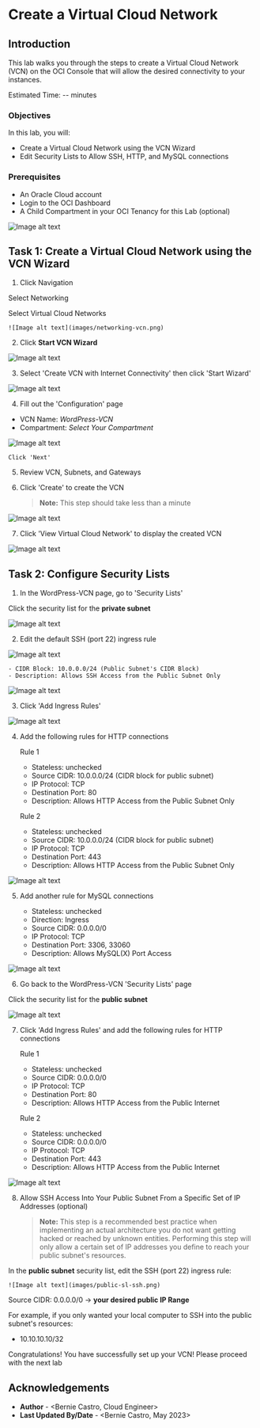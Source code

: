 # Create a Virtual Cloud Network

## Introduction

This lab walks you through the steps to create a Virtual Cloud Network (VCN) on the OCI Console that will allow the desired connectivity to your instances.

Estimated Time: -- minutes

### Objectives

In this lab, you will:
* Create a Virtual Cloud Network using the VCN Wizard
* Edit Security Lists to Allow SSH, HTTP, and MySQL connections

### Prerequisites

* An Oracle Cloud account
* Login to the OCI Dashboard
* A Child Compartment in your OCI Tenancy for this Lab (optional)


![Image alt text](images/oci-dashboard.png)



## Task 1: Create a Virtual Cloud Network using the VCN Wizard

1. Click Navigation



  Select Networking



  Select Virtual Cloud Networks

	![Image alt text](images/networking-vcn.png)

2. Click **Start VCN Wizard**

  ![Image alt text](images/start-vcn-wizard.png)

3. Select 'Create VCN with Internet Connectivity' then click 'Start Wizard'

  ![Image alt text](images/vcn-wiz-int-conn.png)

4. Fill out the 'Configuration' page
  * VCN Name: *WordPress-VCN*
  * Compartment: *Select Your Compartment*

  ![Image alt text](images/vcn-config.png)



    Click 'Next'

5. Review VCN, Subnets, and Gateways

6. Click 'Create' to create the VCN
	> **Note:** This step should take less than a minute

  ![Image alt text](images/vcn-creation.png)

7. Click 'View Virtual Cloud Network' to display the created VCN

  ![Image alt text](images/vcn-details-page.png)


## Task 2: Configure Security Lists

1. In the WordPress-VCN page, go to 'Security Lists'



  Click the security list for the **private subnet**

  ![Image alt text](images/security-list-private-subnet.png)

2. Edit the default SSH (port 22) ingress rule

  ![Image alt text](images/private-sl-ssh-edit.png)



    - CIDR Block: 10.0.0.0/24 (Public Subnet's CIDR Block)
    - Description: Allows SSH Access from the Public Subnet Only

  ![Image alt text](images/private-sl-ssh.png)

3. Click 'Add Ingress Rules'

  ![Image alt text](images/private-sl-add-ingress.png)

4. Add the following rules for HTTP connections


    Rule 1
    - Stateless: unchecked
    - Source CIDR: 10.0.0.0/24 (CIDR block for public subnet)
    - IP Protocol: TCP
    - Destination Port: 80
    - Description: Allows HTTP Access from the Public Subnet Only



    Rule 2
    - Stateless: unchecked
    - Source CIDR: 10.0.0.0/24 (CIDR block for public subnet)
    - IP Protocol: TCP
    - Destination Port: 443
    - Description: Allows HTTP Access from the Public Subnet Only

  ![Image alt text](images/privatesl-httprule.png)

5. Add another rule for MySQL connections



    - Stateless: unchecked
    - Direction: Ingress
    - Source CIDR: 0.0.0.0/0
    - IP Protocol: TCP
    - Destination Port: 3306, 33060
    - Description: Allows MySQL(X) Port Access

  ![Image alt text](images/private-sl-mysql.png)


6. Go back to the WordPress-VCN 'Security Lists' page



  Click the security list for the **public subnet**



  ![Image alt text](images/security-list-public-subnet.png)

7. Click 'Add Ingress Rules' and add the following rules for HTTP connections



    Rule 1
    - Stateless: unchecked
    - Source CIDR: 0.0.0.0/0
    - IP Protocol: TCP
    - Destination Port: 80
    - Description: Allows HTTP Access from the Public Internet



    Rule 2
    - Stateless: unchecked
    - Source CIDR: 0.0.0.0/0
    - IP Protocol: TCP
    - Destination Port: 443
    - Description: Allows HTTP Access from the Public Internet

  ![Image alt text](images/publicsl-httprule.png)

8. Allow  SSH Access Into Your Public Subnet From a Specific Set of IP Addresses (optional)
    > **Note:** This step is a recommended best practice when implementing an actual architecture you do not want getting hacked or reached by unknown entities. Performing this step will only allow a certain set of IP addresses you define to reach your public subnet's resources.



  In the **public subnet** security list, edit the SSH (port 22) ingress rule:

    ![Image alt text](images/public-sl-ssh.png)



  Source CIDR: 0.0.0.0/0 -> **your desired public IP Range**



  For example, if you only wanted your local computer to SSH into the public subnet's resources:
   - 10.10.10.10/32

Congratulations! You have successfully set up your VCN! Please proceed with the next lab

## Acknowledgements
* **Author** - <Bernie Castro, Cloud Engineer>
* **Last Updated By/Date** - <Bernie Castro, May 2023>
